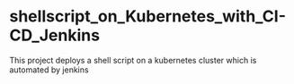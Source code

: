 # shellscript_on_Kubernetes_with_CI-CD_Jenkins
This project deploys a shell script on a kubernetes cluster which is automated by jenkins
